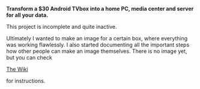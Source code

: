 **Transform a $30 Android TVbox into a home PC, media center and server for all your data.**

This project is incomplete and quite inactive.

Ultimately I wanted to make an image for a certain box, where everything was working flawlessly. I also started documenting all the important steps how other people can make an image themselves.  There is no image yet, but you can check 

[The Wiki](https://github.com/ballerburg9005/android-tvbox-2-linux-pc-and-server/wiki) 

for instructions.
